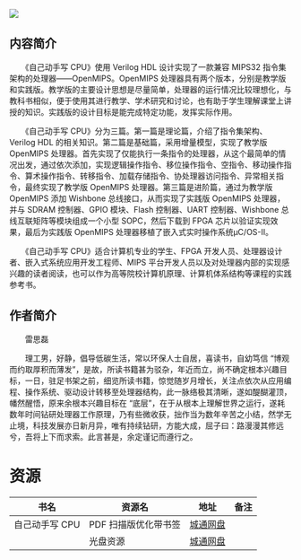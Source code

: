 ![](http://img3m8.ddimg.cn/46/23/23549968-1_u_3.jpg)

## 内容简介

　　《自己动手写 CPU》使用 Verilog HDL 设计实现了一款兼容 MIPS32 指令集架构的处理器——OpenMIPS。OpenMIPS 处理器具有两个版本，分别是教学版和实践版。教学版的主要设计思想是尽量简单，处理器的运行情况比较理想化，与教科书相似，便于使用其进行教学、学术研究和讨论，也有助于学生理解课堂上讲授的知识。实践版的设计目标是能完成特定功能，发挥实际作用。

　　《自己动手写 CPU》分为三篇。第一篇是理论篇，介绍了指令集架构、Verilog HDL 的相关知识。第二篇是基础篇，采用增量模型，实现了教学版 OpenMIPS 处理器。首先实现了仅能执行一条指令的处理器，从这个最简单的情况出发，通过依次添加，实现逻辑操作指令、移位操作指令、空指令、移动操作指令、算术操作指令、转移指令、加载存储指令、协处理器访问指令、异常相关指令，最终实现了教学版 OpenMIPS 处理器。第三篇是进阶篇，通过为教学版 OpenMIPS 添加 Wishbone 总线接口，从而实现了实践版 OpenMIPS 处理器，并与 SDRAM 控制器、GPIO 模块、Flash 控制器、UART 控制器、Wishbone 总线互联矩阵等模块组成一个小型 SOPC，然后下载到 FPGA 芯片以验证实现效果，最后为实践版 OpenMIPS 处理器移植了嵌入式实时操作系统μC/OS-II。

　　《自己动手写 CPU》适合计算机专业的学生、FPGA 开发人员、处理器设计者、嵌入式系统应用开发工程师、MIPS 平台开发人员以及对处理器内部的实现感兴趣的读者阅读，也可以作为高等院校计算机原理、计算机体系结构等课程的实践参考书。

## 作者简介

　　雷思磊

　　理工男，好静，倡导低碳生活，常以环保人士自居，喜读书，自幼笃信 “博观而约取厚积而薄发”，是故，所读书籍甚为驳杂，年近而立，尚不确定根本兴趣目标，一日，驻足书架之前，细览所读书籍，惊觉随岁月增长，关注点依次从应用编程、操作系统、驱动设计转移至处理器结构，此一脉络极其清晰，遂如醍醐灌顶，幡然醒悟，原来余根本兴趣目标在 “底层”，在于从根本上理解世界之运行，遂耗数年时间钻研处理器工作原理，乃有些微收获，拙作当为数年辛苦之小结，然学无止境，科技发展亦日新月异，唯有持续钻研，方能大成，屈子曰：路漫漫其修远兮，吾将上下而求索。此言甚是，余定谨记而遵行之。

# 资源

|书名|资源名|地址|备注|
|---|---|---|---|
|自己动手写 CPU|PDF 扫描版优化带书签|[城通网盘](https://u11215426.pipipan.com/fs/11215426-332086986)||
||光盘资源|[城通网盘](https://u11215426.pipipan.com/fs/11215426-332087044)||
